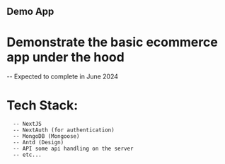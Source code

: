 ## Demo App
# Demonstrate the basic ecommerce app under the hood

-- Expected to complete in June 2024

# Tech Stack:
      -- NextJS
      -- NextAuth (for authentication)
      -- MongoDB (Mongoose)
      -- Antd (Design)
      -- API some api handling on the server
      -- etc...
      

